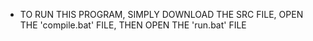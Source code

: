 - TO RUN THIS PROGRAM, SIMPLY DOWNLOAD THE SRC FILE, OPEN THE 'compile.bat' FILE, THEN OPEN THE 'run.bat' FILE